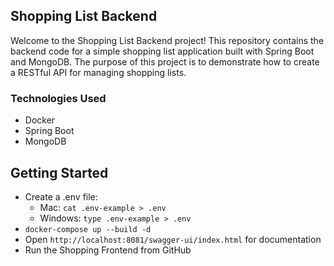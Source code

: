 ## Shopping List Backend

Welcome to the Shopping List Backend project! This repository contains the backend code for a simple shopping list application built with Spring Boot and MongoDB. The purpose of this project is to demonstrate how to create a RESTful API for managing shopping lists. 

### Technologies Used
* Docker
* Spring Boot
* MongoDB

## Getting Started

- Create a .env file: 
  - Mac: ```cat .env-example > .env``` 
  - Windows: ```type .env-example > .env```
- ```docker-compose up --build -d```
- Open ```http://localhost:8081/swagger-ui/index.html``` for documentation
- Run the Shopping Frontend from GitHub

